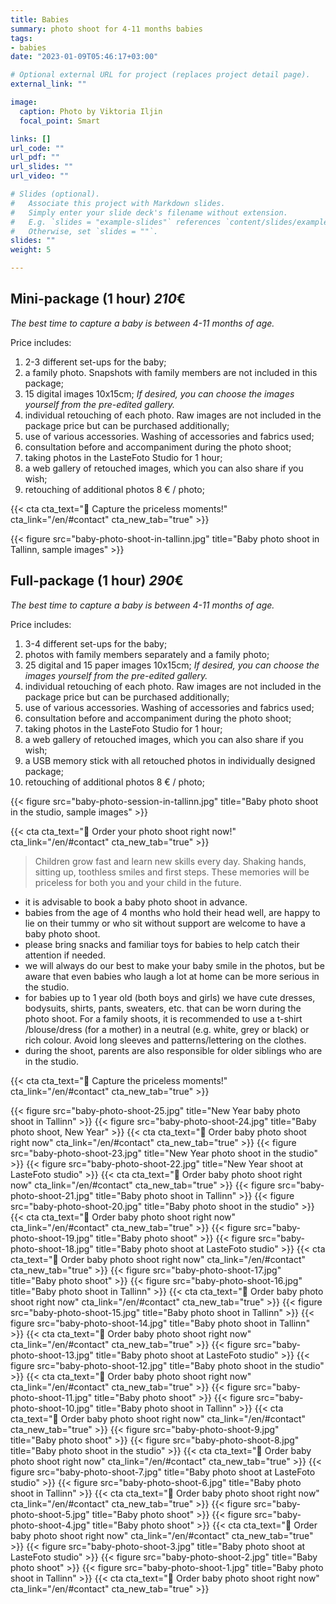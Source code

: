 ```yaml
---
title: Babies
summary: photo shoot for 4-11 months babies
tags:
- babies
date: "2023-01-09T05:46:17+03:00"

# Optional external URL for project (replaces project detail page).
external_link: ""

image:
  caption: Photo by Viktoria Iljin
  focal_point: Smart

links: []
url_code: ""
url_pdf: ""
url_slides: ""
url_video: ""

# Slides (optional).
#   Associate this project with Markdown slides.
#   Simply enter your slide deck's filename without extension.
#   E.g. `slides = "example-slides"` references `content/slides/example-slides.md`.
#   Otherwise, set `slides = ""`.
slides: ""
weight: 5

---
```

## Mini-package (1 hour) *210*€ 
_The best time to capture a baby is between 4-11 months of age._ 

Price includes:
1. 2-3 different set-ups for the baby;
2. a family photo. Snapshots with family members are not included in this package;
3. 15 digital images 10x15cm; *If desired, you can choose the images yourself from the pre-edited gallery.*
4. individual retouching of each photo. Raw images are not included in the package price but can be purchased additionally;
5. use of various accessories. Washing of accessories and fabrics used;
6. consultation before and accompaniment during the photo shoot;
7. taking photos in the LasteFoto Studio for 1 hour;
8. a web gallery of retouched images, which you can also share if you wish;
9. retouching of additional photos 8 € / photo;

{{< cta cta_text="💛 Capture the priceless moments!" cta_link="/en/#contact" cta_new_tab="true" >}}

{{< figure src="baby-photo-shoot-in-tallinn.jpg" title="Baby photo shoot in Tallinn, sample images" >}}

## Full-package (1 hour) *290*€ 
_The best time to capture a baby is between 4-11 months of age._ 

Price includes:
1. 3-4 different set-ups for the baby;
2. photos with family members separately and a family photo;
3. 25 digital and 15 paper images 10x15cm; *If desired, you can choose the images yourself from the pre-edited gallery.*
4. individual retouching of each photo. Raw images are not included in the package price but can be purchased additionally;
5. use of various accessories. Washing of accessories and fabrics used;
6. consultation before and accompaniment during the photo shoot;
7. taking photos in the LasteFoto Studio for 1 hour;
8. a web gallery of retouched images, which you can also share if you wish;
9. a USB memory stick with all retouched photos in individually designed package;
10. retouching of additional photos 8 € / photo;

{{< figure src="baby-photo-session-in-tallinn.jpg" title="Baby photo shoot in the studio, sample images" >}}

{{< cta cta_text="💛 Order your photo shoot right now!" cta_link="/en/#contact" cta_new_tab="true" >}}

> Children grow fast and learn new skills every day. Shaking hands, sitting up, toothless smiles and first steps. These memories will be priceless for both you and your child in the future.

- it is advisable to book a baby photo shoot in advance.
- babies from the age of 4 months who hold their head well, are happy to lie on their tummy or who sit without support are welcome to have a baby photo shoot.
- please bring snacks and familiar toys for babies to help catch their attention if needed.
- we will always do our best to make your baby smile in the photos, but be aware that even babies who laugh a lot at home can be more serious in the studio.
- for babies up to 1 year old (both boys and girls) we have cute dresses, bodysuits, shirts, pants, sweaters, etc. that can be worn during the photo shoot. For a family shoots, it is recommended to use a t-shirt /blouse/dress (for a mother) in a neutral (e.g. white, grey or black) or rich colour. Avoid long sleeves and patterns/lettering on the clothes.
- during the shoot, parents are also responsible for older siblings who are in the studio.

{{< cta cta_text="💛 Capture the priceless moments!" cta_link="/en/#contact" cta_new_tab="true" >}}

{{< figure src="baby-photo-shoot-25.jpg" title="New Year baby photo shoot in Tallinn" >}}
{{< figure src="baby-photo-shoot-24.jpg" title="Baby photo shoot, New Year" >}}
{{< cta cta_text="💛 Order baby photo shoot right now" cta_link="/en/#contact" cta_new_tab="true" >}}
{{< figure src="baby-photo-shoot-23.jpg" title="New Year photo shoot in the studio" >}}
{{< figure src="baby-photo-shoot-22.jpg" title="New Year shoot at LasteFoto studio" >}}
{{< cta cta_text="💛 Order baby photo shoot right now" cta_link="/en/#contact" cta_new_tab="true" >}}
{{< figure src="baby-photo-shoot-21.jpg" title="Baby photo shoot in Tallinn" >}}
{{< figure src="baby-photo-shoot-20.jpg" title="Baby photo shoot in the studio" >}}
{{< cta cta_text="💛 Order baby photo shoot right now" cta_link="/en/#contact" cta_new_tab="true" >}}
{{< figure src="baby-photo-shoot-19.jpg" title="Baby photo shoot" >}}
{{< figure src="baby-photo-shoot-18.jpg" title="Baby photo shoot at LasteFoto studio" >}}
{{< cta cta_text="💛 Order baby photo shoot right now" cta_link="/en/#contact" cta_new_tab="true" >}}
{{< figure src="baby-photo-shoot-17.jpg" title="Baby photo shoot" >}}
{{< figure src="baby-photo-shoot-16.jpg" title="Baby photo shoot in Tallinn" >}}
{{< cta cta_text="💛 Order baby photo shoot right now" cta_link="/en/#contact" cta_new_tab="true" >}}
{{< figure src="baby-photo-shoot-15.jpg" title="Baby photo shoot in Tallinn" >}}
{{< figure src="baby-photo-shoot-14.jpg" title="Baby photo shoot in Tallinn" >}}
{{< cta cta_text="💛 Order baby photo shoot right now" cta_link="/en/#contact" cta_new_tab="true" >}}
{{< figure src="baby-photo-shoot-13.jpg" title="Baby photo shoot at LasteFoto studio" >}}
{{< figure src="baby-photo-shoot-12.jpg" title="Baby photo shoot in the studio" >}}
{{< cta cta_text="💛 Order baby photo shoot right now" cta_link="/en/#contact" cta_new_tab="true" >}}
{{< figure src="baby-photo-shoot-11.jpg" title="Baby photo shoot" >}}
{{< figure src="baby-photo-shoot-10.jpg" title="Baby photo shoot in Tallinn" >}}
{{< cta cta_text="💛 Order baby photo shoot right now" cta_link="/en/#contact" cta_new_tab="true" >}}
{{< figure src="baby-photo-shoot-9.jpg" title="Baby photo shoot" >}}
{{< figure src="baby-photo-shoot-8.jpg" title="Baby photo shoot in the studio" >}}
{{< cta cta_text="💛 Order baby photo shoot right now" cta_link="/en/#contact" cta_new_tab="true" >}}
{{< figure src="baby-photo-shoot-7.jpg" title="Baby photo shoot at LasteFoto studio" >}}
{{< figure src="baby-photo-shoot-6.jpg" title="Baby photo shoot in Tallinn" >}}
{{< cta cta_text="💛 Order baby photo shoot right now" cta_link="/en/#contact" cta_new_tab="true" >}}
{{< figure src="baby-photo-shoot-5.jpg" title="Baby photo shoot" >}}
{{< figure src="baby-photo-shoot-4.jpg" title="Baby photo shoot" >}}
{{< cta cta_text="💛 Order baby photo shoot right now" cta_link="/en/#contact" cta_new_tab="true" >}}
{{< figure src="baby-photo-shoot-3.jpg" title="Baby photo shoot at LasteFoto studio" >}}
{{< figure src="baby-photo-shoot-2.jpg" title="Baby photo shoot" >}}
{{< figure src="baby-photo-shoot-1.jpg" title="Baby photo shoot in Tallinn" >}}
{{< cta cta_text="💛 Order baby photo shoot right now" cta_link="/en/#contact" cta_new_tab="true" >}}